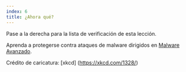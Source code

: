 ```yaml
---
index: 6
title: ¿Ahora qué?
---
```

Pase a la derecha para la lista de verificación de esta lección.

Aprenda a protegerse contra ataques de malware dirigidos en [Malware Avanzado](umbrella://information/malware/advanced).

Crédito de caricatura: [xkcd] (https://xkcd.com/1328/)